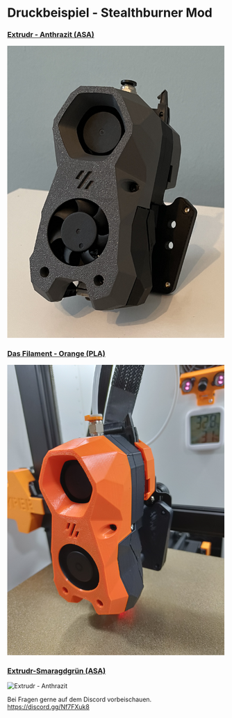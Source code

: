 # Druckbeispiel - Stealthburner Mod

### <u>Extrudr - Anthrazit (ASA)</u> 
 
<p align="left">
  <img src="./Extrudr-Antrazit/Extrudr-Anthrazit-seitlich-rechts.jpg" width="500" title="Extrudr - Anthrazit">
</p>

### <u>Das Filament - Orange (PLA)</u> 
 
<p align="left">
  <img src="./Das_Filament/Das_Filament_orange_seite.jpg" width="500" title="Extrudr - Anthrazit">
</p>  
  
### <u>Extrudr-Smaragdgrün (ASA)</u> 
 
<p align="left">
  <img src="./Das_Filament/Extrudr-Smaragdgrün-seitlich-rechts.jpg" width="500" title="Extrudr - Anthrazit">
</p> 
  
  
Bei Fragen gerne auf dem Discord vorbeischauen.  
https://discord.gg/Nf7FXuk8

